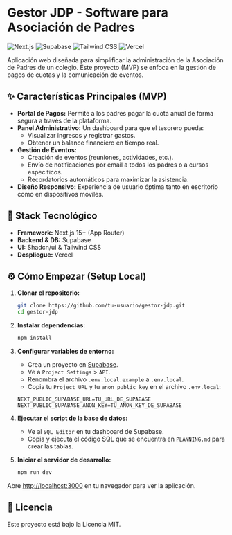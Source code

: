# Gestor JDP - Software para Asociación de Padres

![Next.js](https://img.shields.io/badge/Next.js-000000?style=for-the-badge&logo=nextdotjs&logoColor=white)
![Supabase](https://img.shields.io/badge/Supabase-3FCF8E?style=for-the-badge&logo=supabase&logoColor=white)
![Tailwind CSS](https://img.shields.io/badge/Tailwind_CSS-38B2AC?style=for-the-badge&logo=tailwind-css&logoColor=white)
![Vercel](https://img.shields.io/badge/Vercel-000000?style=for-the-badge&logo=vercel&logoColor=white)

Aplicación web diseñada para simplificar la administración de la Asociación de Padres de un colegio. Este proyecto (MVP) se enfoca en la gestión de pagos de cuotas y la comunicación de eventos.

## ✨ Características Principales (MVP)

* **Portal de Pagos:** Permite a los padres pagar la cuota anual de forma segura a través de la plataforma.
* **Panel Administrativo:** Un dashboard para que el tesorero pueda:
  * Visualizar ingresos y registrar gastos.
  * Obtener un balance financiero en tiempo real.
* **Gestión de Eventos:**
  * Creación de eventos (reuniones, actividades, etc.).
  * Envío de notificaciones por email a todos los padres o a cursos específicos.
  * Recordatorios automáticos para maximizar la asistencia.
* **Diseño Responsivo:** Experiencia de usuario óptima tanto en escritorio como en dispositivos móviles.

## 🚀 Stack Tecnológico

* **Framework:** Next.js 15+ (App Router)
* **Backend & DB:** Supabase
* **UI:** Shadcn/ui & Tailwind CSS
* **Despliegue:** Vercel

## ⚙️ Cómo Empezar (Setup Local)

1. **Clonar el repositorio:**

    ```bash
    git clone https://github.com/tu-usuario/gestor-jdp.git
    cd gestor-jdp
    ```

2. **Instalar dependencias:**

    ```bash
    npm install
    ```

3. **Configurar variables de entorno:**
    * Crea un proyecto en [Supabase](https://supabase.com).
    * Ve a `Project Settings` > `API`.
    * Renombra el archivo `.env.local.example` a `.env.local`.
    * Copia tu `Project URL` y tu `anon public key` en el archivo `.env.local`:

    ```env
    NEXT_PUBLIC_SUPABASE_URL=TU_URL_DE_SUPABASE
    NEXT_PUBLIC_SUPABASE_ANON_KEY=TU_ANON_KEY_DE_SUPABASE
    ```

4. **Ejecutar el script de la base de datos:**
    * Ve al `SQL Editor` en tu dashboard de Supabase.
    * Copia y ejecuta el código SQL que se encuentra en `PLANNING.md` para crear las tablas.

5. **Iniciar el servidor de desarrollo:**

    ```bash
    npm run dev
    ```

Abre [http://localhost:3000](http://localhost:3000) en tu navegador para ver la aplicación.

## 📄 Licencia

Este proyecto está bajo la Licencia MIT.
